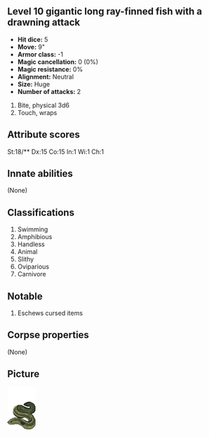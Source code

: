 ## Level 10 gigantic long ray-finned fish with a drawning attack
- **Hit dice:** 5
- **Move:** 9"
- **Armor class:** -1
- **Magic cancellation:** 0 (0%)
- **Magic resistance:** 0%
- **Alignment:** Neutral
- **Size:** Huge
- **Number of attacks:** 2
1. Bite, physical 3d6
2. Touch, wraps
## Attribute scores
St:18/** Dx:15 Co:15 In:1 Wi:1 Ch:1
## Innate abilities
(None)
## Classifications
1. Swimming
2. Amphibious
3. Handless
4. Animal
5. Slithy
6. Oviparious
7. Carnivore
## Notable
1. Eschews cursed items
## Corpse properties
(None)
## Picture
![Giant eel](https://github.com/hyvanmielenpelit/GnollHackTileSet/blob/main/Monsters/giant_eel/giant_eel.png)
